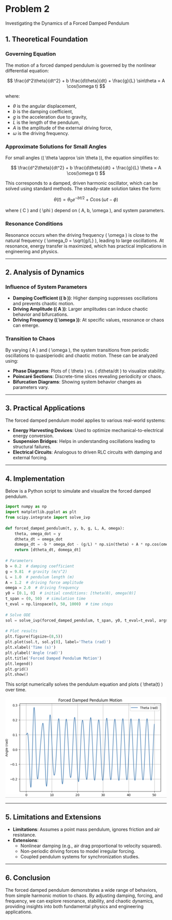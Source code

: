 # Problem 2

Investigating the Dynamics of a Forced Damped Pendulum

## 1. Theoretical Foundation

### Governing Equation

The motion of a forced damped pendulum is governed by the nonlinear differential
equation:

$$
\frac{d^2\theta}{dt^2} + b \frac{d\theta}{dt} + \frac{g}{L} \sin\theta = A \cos(\omega t)
$$

where:

-   $\theta$ is the angular displacement,
-   $b$ is the damping coefficient,
-   $g$ is the acceleration due to gravity,
-   $L$ is the length of the pendulum,
-   $A$ is the amplitude of the external driving force,
-   $\omega$ is the driving frequency.

### Approximate Solutions for Small Angles

For small angles (\( \theta \approx \sin \theta \)), the equation simplifies to:

$$
\frac{d^2\theta}{dt^2} + b \frac{d\theta}{dt} + \frac{g}{L} \theta = A \cos(\omega t)
$$

This corresponds to a damped, driven harmonic oscillator, which can be solved
using standard methods. The steady-state solution takes the form:

$$
\theta(t) = \theta_0 e^{-bt/2} + C \cos(\omega t - \phi)
$$

where \( C \) and \( \phi \) depend on \( A, b, \omega \), and system
parameters.

### Resonance Conditions

Resonance occurs when the driving frequency \( \omega \) is close to the natural
frequency \( \omega_0 = \sqrt{g/L} \), leading to large oscillations. At
resonance, energy transfer is maximized, which has practical implications in
engineering and physics.

---

## 2. Analysis of Dynamics

### Influence of System Parameters

-   **Damping Coefficient (\( b \))**: Higher damping suppresses oscillations
    and prevents chaotic motion.
-   **Driving Amplitude (\( A \))**: Larger amplitudes can induce chaotic
    behavior and bifurcations.
-   **Driving Frequency (\( \omega \))**: At specific values, resonance or chaos
    can emerge.

### Transition to Chaos

By varying \( A \) and \( \omega \), the system transitions from periodic
oscillations to quasiperiodic and chaotic motion. These can be analyzed using:

-   **Phase Diagrams**: Plots of \( \theta \) vs. \( d\theta/dt \) to visualize
    stability.
-   **Poincaré Sections**: Discrete-time slices revealing periodicity or chaos.
-   **Bifurcation Diagrams**: Showing system behavior changes as parameters
    vary.

---

## 3. Practical Applications

The forced damped pendulum model applies to various real-world systems:

-   **Energy Harvesting Devices**: Used to optimize mechanical-to-electrical
    energy conversion.
-   **Suspension Bridges**: Helps in understanding oscillations leading to
    structural failures.
-   **Electrical Circuits**: Analogous to driven RLC circuits with damping and
    external forcing.

---

## 4. Implementation

Below is a Python script to simulate and visualize the forced damped pendulum.

```python
import numpy as np
import matplotlib.pyplot as plt
from scipy.integrate import solve_ivp

def forced_damped_pendulum(t, y, b, g, L, A, omega):
    theta, omega_dot = y
    dtheta_dt = omega_dot
    domega_dt = -b * omega_dot - (g/L) * np.sin(theta) + A * np.cos(omega * t)
    return [dtheta_dt, domega_dt]

# Parameters
b = 0.2  # damping coefficient
g = 9.81  # gravity (m/s^2)
L = 1.0  # pendulum length (m)
A = 1.2  # driving force amplitude
omega = 2.0  # driving frequency
y0 = [0.1, 0]  # initial conditions: [theta(0), omega(0)]
t_span = (0, 50)  # simulation time
t_eval = np.linspace(0, 50, 1000)  # time steps

# Solve ODE
sol = solve_ivp(forced_damped_pendulum, t_span, y0, t_eval=t_eval, args=(b, g, L, A, omega))

# Plot results
plt.figure(figsize=(8,5))
plt.plot(sol.t, sol.y[0], label='Theta (rad)')
plt.xlabel('Time (s)')
plt.ylabel('Angle (rad)')
plt.title('Forced Damped Pendulum Motion')
plt.legend()
plt.grid()
plt.show()
```

This script numerically solves the pendulum equation and plots \( \theta(t) \)
over time.

![Forced Damped Pendulum Motion](./pics/problem2.png)

---

## 5. Limitations and Extensions

-   **Limitations**: Assumes a point mass pendulum, ignores friction and air
    resistance.
-   **Extensions**:
    -   Nonlinear damping (e.g., air drag proportional to velocity squared).
    -   Non-periodic driving forces to model irregular forcing.
    -   Coupled pendulum systems for synchronization studies.

---

## 6. Conclusion

The forced damped pendulum demonstrates a wide range of behaviors, from simple
harmonic motion to chaos. By adjusting damping, forcing, and frequency, we can
explore resonance, stability, and chaotic dynamics, providing insights into both
fundamental physics and engineering applications.
